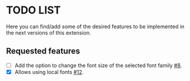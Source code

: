 # TODO LIST

Here you can find/add some of the desired features to be implemented in the next versions of this extension.

## Requested features

- [ ] Add the option to change the font size of the selected font family [#8](../../issues/8).
- [x] Allows using local fonts [#12](../../issues/12).
